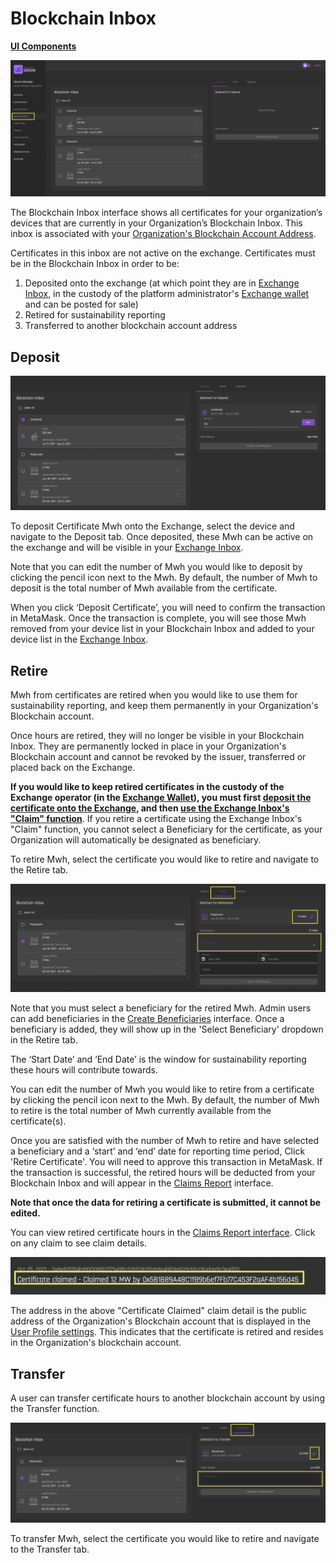 # Blockchain Inbox 
[**UI Components**](https://github.com/energywebfoundation/origin/tree/master/packages/ui/libs/certificate/view/src/pages/BlockchainInboxPage)

![Certificate-blockchaininbox](../images/certificates/certificate-blockchaininbox.png)

The Blockchain Inbox interface shows all certificates for your organization’s devices that are currently in your Organization’s Blockchain Inbox. This inbox is associated with your [Organization's Blockchain Account Address](../user-guide-reg-onboarding.md#organization's-blockchain-account-address).  

 Certificates in this inbox are not active on the exchange. Certificates must be in the Blockchain Inbox in order to be:  

1. Deposited onto the exchange (at which point they are in [Exchange Inbox](./exchange-inbox.md), in the custody of the platform administrator's [Exchange wallet](../user-guide-glossary.md#exchange-wallet) and can be posted for sale)
2. Retired for sustainability reporting
3. Transferred to another blockchain account address 

## Deposit

![Certificate-blockchaininbox-deposit](../images/certificates/certificate-blockchaininbox-deposit.png)

To deposit Certificate Mwh onto the Exchange, select the device and navigate to the Deposit tab. Once deposited, these Mwh can be active on the exchange and will be visible in your [Exchange Inbox](./exchange-inbox.md). 

Note that you can edit the number of Mwh you would like to deposit by clicking the pencil icon next to the Mwh. By default, the number of Mwh to deposit is the total number of Mwh available from the certificate.  

When you click ‘Deposit Certificate’, you will need to confirm the transaction in MetaMask. Once the transaction is complete, you will see those Mwh removed from your device list in your Blockchain Inbox and added to your device list in the [Exchange Inbox](./exchange-inbox.md).

## Retire

Mwh from certificates are retired when you would like to use them for sustainability reporting, and keep them permanently in your Organization's Blockchain account. 

Once hours are retired, they will no longer be visible in your Blockchain Inbox. They are permanently locked in place in your Organization's Blockchain account and cannot be revoked by the issuer, transferred or placed back on the Exchange. 

**If you would like to keep retired certificates in the custody of the Exchange operator (in the [Exchange Wallet](../user-guide-glossary.md#exchange-wallet)), you must first [deposit the certificate onto the Exchange](#deposit), and then [use the Exchange Inbox's "Claim" function](./exchange-inbox.md#claim)**. If you retire a certificate using the Exchange Inbox's "Claim" function, you cannot select a Beneficiary for the certificate, as your Organization will automatically be designated as beneficiary. 

To retire Mwh, select the certificate you would like to retire and navigate to the Retire tab. 

![Certificate-blockchaininbox-retire](../images/certificates/certificate-blockchaininbox-retire.png)

Note that you must select a beneficiary for the retired Mwh. Admin users can add beneficiaries in the [Create Beneficiaries](../organization-guides/create-beneficiary.md) interface. Once a beneficiary is added, they will show up in the 'Select Beneficiary' dropdown in the Retire tab.   

The ‘Start Date’ and ‘End Date’ is the window for sustainability reporting these hours will contribute towards. 

You can edit the number of Mwh you would like to retire from a certificate by clicking the pencil icon next to the Mwh. By default, the number of Mwh to retire is the total number of Mwh currently available from the certificate(s). 

Once you are satisfied with the number of Mwh to retire and have selected a beneficiary and a ‘start’ and ‘end’ date for reporting time period, Click 'Retire Certificate'. You will need to approve this transaction in MetaMask. If the transaction is successful, the retired hours will be deducted from your Blockchain Inbox and will appear in the [Claims Report](./claims-report.md) interface. 

**Note that once the data for retiring a certificate is submitted, it cannot be edited.** 

You can view retired certificate hours in the [Claims Report interface](./claims-report.md). Click on any claim to see claim details. 

![Certificate-claimed-blockchainaddress](../images/certificates/claims-blockchainclaim.png)

The address in the above "Certificate Claimed" claim detail is the public address of the Organization's Blockchain account that is displayed in the [User Profile settings](../user-guide-reg-onboarding.md#organization-blockchain-account-address). This indicates that the certificate is retired and resides in the Organization's blockchain account.  

## Transfer

A user can transfer certificate hours to another blockchain account by using the Transfer function. 

![certificate-blockchainbox-transfer](../images/certificates/certificate-blockchainbox-transfer.png)

To transfer Mwh, select the certificate you would like to retire and navigate to the Transfer tab. 







